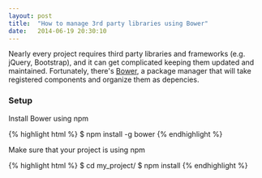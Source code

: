 ```yaml
---
layout: post
title:  "How to manage 3rd party libraries using Bower"
date:   2014-06-19 20:30:10
---
```


Nearly every project requires third party libraries and frameworks (e.g. jQuery, Bootstrap), and it can get complicated keeping them updated and maintained. Fortunately, there's [Bower](http://bower.io), a package manager that will take registered components and organize them as depencies.


### Setup

Install Bower using npm

{% highlight html %}
$ npm install -g bower
{% endhighlight %}

Make sure that your project is using npm

{% highlight html %}
$ cd my_project/
$ npm install
{% endhighlight %}